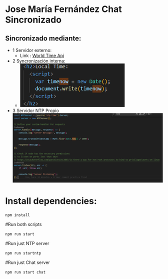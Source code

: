 # Jose María Fernández Chat Sincronizado
## Sincronizado mediante:
 - 1 Servidor externo:
    - Link : [World Time Api](http://worldtimeapi.org/api/timezone/Europe/Madrid)
 - 2 Syncronización interna:
   - <img src="/Images/image.png">
 - 3 Servidor NTP Propio
   <img src="/Images/NTPSERVER.png">

# Install dependencies:
````
npm install
````
#Run both scripts
````
npm run start
````
#Run just NTP server
````
npm run startntp
````
#Run just Chat server
````
npm run start chat
````

